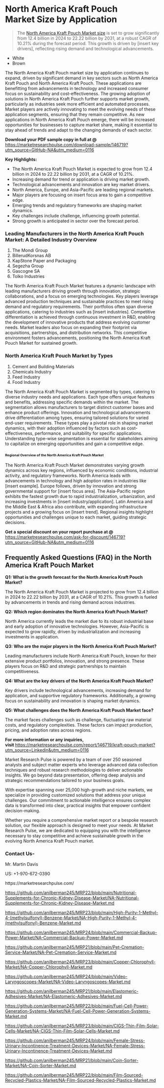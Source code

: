 <h1>North America Kraft Pouch Market&nbsp;Size by Application</h1><blockquote><p>The <a href="https://marketresearchpulse.com/download-sample/146719?utm_source=GitHub-NA&amp;utm_medium=0116">North America Kraft Pouch Market size</a> is set to grow significantly from 12.4 billion in 2024 to 22.22 billion by 2031, at a robust CAGR of 10.21% during the forecast period. This growth is driven by [insert key drivers], reflecting rising demand and technological advancements.</p></blockquote><ul><li>White <li> Brown</li></ul><p>The North America Kraft Pouch market size by application continues to expand, driven by significant demand in key sectors such as North America Kraft Pouch and North America Kraft Pouch. These applications are benefitting from advancements in technology and increased consumer focus on sustainability and cost-effectiveness. The growing adoption of solutions in North America Kraft Pouch further supports market growth, particularly as industries seek more efficient and automated processes. Market players are actively innovating to meet the evolving needs of these application segments, ensuring that they remain competitive. As new applications in North America Kraft Pouch emerge, there will be increased opportunities for businesses to capture market share, making it essential to stay ahead of trends and adapt to the changing demands of each sector.</p><p><strong>Download your PDF sample copy in full at @ </strong><a href="https://marketresearchpulse.com/download-sample/146719?utm_source=GitHub-NA&amp;utm_medium=0116">https://marketresearchpulse.com/download-sample/146719?utm_source=GitHub-NA&amp;utm_medium=0116</a></p><p><strong>Key Highlights: </strong></p><ul><li>The North America Kraft Pouch Market is expected to grow from 12.4 billion in 2024 to 22.22 billion by 2031, at a CAGR of 10.21%.</li><li>Increasing demand for trend or application is driving market growth.</li><li>Technological advancements and innovation are key market drivers.</li><li>North America, Europe, and Asia-Pacific are leading regional markets.</li><li>Major players are focusing on insert focus area to gain a competitive edge.</li><li>Emerging trends and regulatory frameworks are shaping market dynamics.</li><li>Key challenges include challenge, influencing growth potential.</li><li>Strong growth is anticipated in sector over the forecast period.</li></ul><h3>Leading Manufacturers in the North America Kraft Pouch Market: A Detailed Industry Overview</h3><ol><li>The Mondi Group</li><li>BillerudKorsnas AB</li><li>KapStone Paper and Packaging</li><li>Segezha Group</li><li>Gascogne SA</li><li>Tolko Industries</li></ol><div class="flex max-w-full flex-col flex-grow"><div class="min-h-8 text-message flex w-full flex-col items-end gap-2 whitespace-normal break-words [.text-message+&amp;]:mt-5" dir="auto" data-message-author-role="assistant" data-message-id="fd8432e4-4910-450d-b182-61b7bfb0a01f" data-message-model-slug="gpt-4o"><div class="flex w-full flex-col gap-1 empty:hidden first:pt-[3px]"><div class="markdown prose w-full break-words dark:prose-invert light"><p>The North America Kraft Pouch Market features a dynamic landscape with leading manufacturers driving growth through innovation, strategic collaborations, and a focus on emerging technologies. Key players leverage advanced production techniques and sustainable practices to meet rising demand and regulatory requirements. Their portfolios often span diverse applications, catering to industries such as [insert industries]. Competitive differentiation is achieved through continuous investment in R&amp;D, enabling the development of innovative products that address evolving customer needs. Market leaders also focus on expanding their footprint via acquisitions, partnerships, and distribution networks. This competitive environment fosters advancements, positioning the North America Kraft Pouch Market for sustained growth.</p></div></div></div></div><h3>North America Kraft Pouch Market by Types</h3><ol><li>Cement and Building Materials <li> Chemicals Industry <li> Feed Industry <li> Food Industry</li></ol><div class="flex max-w-full flex-col flex-grow"><div class="min-h-8 text-message flex w-full flex-col items-end gap-2 whitespace-normal break-words [.text-message+&amp;]:mt-5" dir="auto" data-message-author-role="assistant" data-message-id="084470be-0bb7-4664-bddf-5156b4f41249" data-message-model-slug="gpt-4o-mini"><div class="flex w-full flex-col gap-1 empty:hidden first:pt-[3px]"><div class="markdown prose w-full break-words dark:prose-invert light"><p>The North America Kraft Pouch Market is segmented by types, catering to diverse industry needs and applications. Each type offers unique features and benefits, addressing specific demands within the market. The segmentation allows manufacturers to target distinct customer bases and enhance product offerings. Innovation and technological advancements drive differentiation among types, ensuring tailored solutions for varied end-user requirements. These types play a pivotal role in shaping market dynamics, with their adoption influenced by factors such as cost-effectiveness, performance, and suitability for specific applications. Understanding type-wise segmentation is essential for stakeholders aiming to capitalize on emerging opportunities and gain a competitive edge.</p></div></div></div></div><h3><span style="font-size: 11px;">Regional Overview of the North America Kraft Pouch Market</span></h3><div class="flex max-w-full flex-col flex-grow"><div class="min-h-8 text-message flex w-full flex-col items-end gap-2 whitespace-normal break-words [.text-message+&amp;]:mt-5" dir="auto" data-message-author-role="assistant" data-message-id="e9038762-ce64-4e30-91c9-9bd413514231" data-message-model-slug="gpt-4o-mini"><div class="flex w-full flex-col gap-1 empty:hidden first:pt-[3px]"><div class="markdown prose w-full break-words dark:prose-invert light"><p>The North America Kraft Pouch Market demonstrates varying growth dynamics across key regions, influenced by economic conditions, industrial activity, and regulatory frameworks. North America leads with advancements in technology and high adoption rates in industries like [insert example]. Europe follows, driven by innovation and strong governmental support for [insert focus area]. The Asia-Pacific region exhibits the fastest growth due to rapid industrialization, urbanization, and increasing investments in [insert industry/application]. Latin America and the Middle East &amp; Africa also contribute, with expanding infrastructure projects and a growing focus on [insert trend]. Regional insights highlight opportunities and challenges unique to each market, guiding strategic decisions.</p></div></div></div></div><p><strong>Get a special discount on your report purchase at @ </strong><a href="https://marketresearchpulse.com/ask-for-discount/146719?utm_source=GitHub-NA&amp;utm_medium=0116">https://marketresearchpulse.com/ask-for-discount/146719?utm_source=GitHub-NA&amp;utm_medium=0116</a></p><h2>Frequently Asked Questions (FAQ) in the North America Kraft Pouch Market</h2><p><strong>Q1: What is the growth forecast for the North America Kraft Pouch Market?</strong></p><p>The North America Kraft Pouch Market is projected to grow from 12.4 billion in 2024 to 22.22 billion by 2031, at a CAGR of 10.21%. This growth is fueled by advancements in trends and rising demand across industries.</p><p><strong>Q2: Which region dominates the North America Kraft Pouch Market?</strong></p><p>North America currently leads the market due to its robust industrial base and early adoption of innovative technologies. However, Asia-Pacific is expected to grow rapidly, driven by industrialization and increasing investments in application.</p><p><strong>Q3: Who are the major players in the North America Kraft Pouch Market?</strong></p><p>Leading manufacturers include North America Kraft Pouch, known for their extensive product portfolios, innovation, and strong presence. These players focus on R&amp;D and strategic partnerships to maintain competitiveness.</p><p><strong>Q4: What are the key drivers of the North America Kraft Pouch Market?</strong></p><p>Key drivers include technological advancements, increasing demand for application, and supportive regulatory frameworks. Additionally, a growing focus on sustainability and innovation is shaping market dynamics.</p><p><strong>Q5: What challenges does the North America Kraft Pouch Market face?</strong></p><p>The market faces challenges such as challenge, fluctuating raw material costs, and regulatory complexities. These factors can impact production, pricing, and adoption rates across regions.</p><p><strong>For more information or any inquiries, visit&nbsp;</strong><a href="https://marketresearchpulse.com/report/146719/kraft-pouch-market?utm_source=Linkedin&utm_medium=0116">https://marketresearchpulse.com/report/146719/kraft-pouch-market?utm_source=Linkedin&utm_medium=0116</a></p><p>Market Research Pulse is powered by a team of over 250 seasoned analysts and subject matter experts who leverage advanced data collection techniques and robust research methodologies to deliver actionable insights. We go beyond data presentation, offering deep analysis and strategic recommendations tailored to your business goals.</p><p>With expertise spanning over 25,000 high-growth and niche markets, we specialize in providing customized solutions that address your unique challenges. Our commitment to actionable intelligence ensures complex data is transformed into clear, practical insights that empower confident decision-making.</p><p>Whether you require a comprehensive market report or a bespoke research solution, our flexible approach is designed to meet your needs. At Market Research Pulse, we are dedicated to equipping you with the intelligence necessary to stay competitive and achieve sustainable growth in the evolving North America Kraft Pouch market.</p><h3><strong>Contact Us-</strong></h3><p>Mr. Martin Davis</p><p>US: +1-970-672-0390</p><p>https://marketresearchpulse.com/</p><p><a href="https://github.com/anilberman245/MRP22/blob/main/Nutritional-Supplements-for-Chronic-Kidney-Disease-Market/NA-Nutritional-Supplements-for-Chronic-Kidney-Disease-Market.md">https://github.com/anilberman245/MRP22/blob/main/Nutritional-Supplements-for-Chronic-Kidney-Disease-Market/NA-Nutritional-Supplements-for-Chronic-Kidney-Disease-Market.md</a></p><p><a href="https://github.com/anilberman245/MRP23/blob/main/High-Purity-1-Methyl-4-(methylsulfonyl)-Benzene-Market/NA-High-Purity-1-Methyl-4-(methylsulfonyl)-Benzene-Market.md">https://github.com/anilberman245/MRP23/blob/main/High-Purity-1-Methyl-4-(methylsulfonyl)-Benzene-Market/NA-High-Purity-1-Methyl-4-(methylsulfonyl)-Benzene-Market.md</a></p><p><a href="https://github.com/anilberman245/MRP24/blob/main/Commercial-Backup-Power-Market/NA-Commercial-Backup-Power-Market.md">https://github.com/anilberman245/MRP24/blob/main/Commercial-Backup-Power-Market/NA-Commercial-Backup-Power-Market.md</a></p><p><a href="https://github.com/anilberman245/MRP21/blob/main/Pet-Cremation-Service-Market/NA-Pet-Cremation-Service-Market.md">https://github.com/anilberman245/MRP21/blob/main/Pet-Cremation-Service-Market/NA-Pet-Cremation-Service-Market.md</a></p><p><a href="https://github.com/anilberman245/MRP23/blob/main/Copper-Chlorophyll-Market/NA-Copper-Chlorophyll-Market.md">https://github.com/anilberman245/MRP23/blob/main/Copper-Chlorophyll-Market/NA-Copper-Chlorophyll-Market.md</a></p><p><a href="https://github.com/anilberman245/MRP24/blob/main/Video-Laryngoscopes-Market/NA-Video-Laryngoscopes-Market.md">https://github.com/anilberman245/MRP24/blob/main/Video-Laryngoscopes-Market/NA-Video-Laryngoscopes-Market.md</a></p><p><a href="https://github.com/anilberman245/MRP21/blob/main/Elastomeric-Adhesives-Market/NA-Elastomeric-Adhesives-Market.md">https://github.com/anilberman245/MRP21/blob/main/Elastomeric-Adhesives-Market/NA-Elastomeric-Adhesives-Market.md</a></p><p><a href="https://github.com/anilberman245/MRP22/blob/main/Fuel-Cell-Power-Generation-Systems-Market/NA-Fuel-Cell-Power-Generation-Systems-Market.md">https://github.com/anilberman245/MRP22/blob/main/Fuel-Cell-Power-Generation-Systems-Market/NA-Fuel-Cell-Power-Generation-Systems-Market.md</a></p><p><a href="https://github.com/anilberman245/MRP23/blob/main/CIGS-Thin-Film-Solar-Cells-Market/NA-CIGS-Thin-Film-Solar-Cells-Market.md">https://github.com/anilberman245/MRP23/blob/main/CIGS-Thin-Film-Solar-Cells-Market/NA-CIGS-Thin-Film-Solar-Cells-Market.md</a></p><p><a href="https://github.com/anilberman245/MRP24/blob/main/Female-Stress-Urinary-Incontinence-Treatment-Devices-Market/NA-Female-Stress-Urinary-Incontinence-Treatment-Devices-Market.md">https://github.com/anilberman245/MRP24/blob/main/Female-Stress-Urinary-Incontinence-Treatment-Devices-Market/NA-Female-Stress-Urinary-Incontinence-Treatment-Devices-Market.md</a></p><p><a href="https://github.com/anilberman245/MRP21/blob/main/Coin-Sorter-Market/NA-Coin-Sorter-Market.md">https://github.com/anilberman245/MRP21/blob/main/Coin-Sorter-Market/NA-Coin-Sorter-Market.md</a></p><p><a href="https://github.com/anilberman245/MRP22/blob/main/Film-Sourced-Recycled-Plastics-Market/NA-Film-Sourced-Recycled-Plastics-Market.md">https://github.com/anilberman245/MRP22/blob/main/Film-Sourced-Recycled-Plastics-Market/NA-Film-Sourced-Recycled-Plastics-Market.md</a></p>

